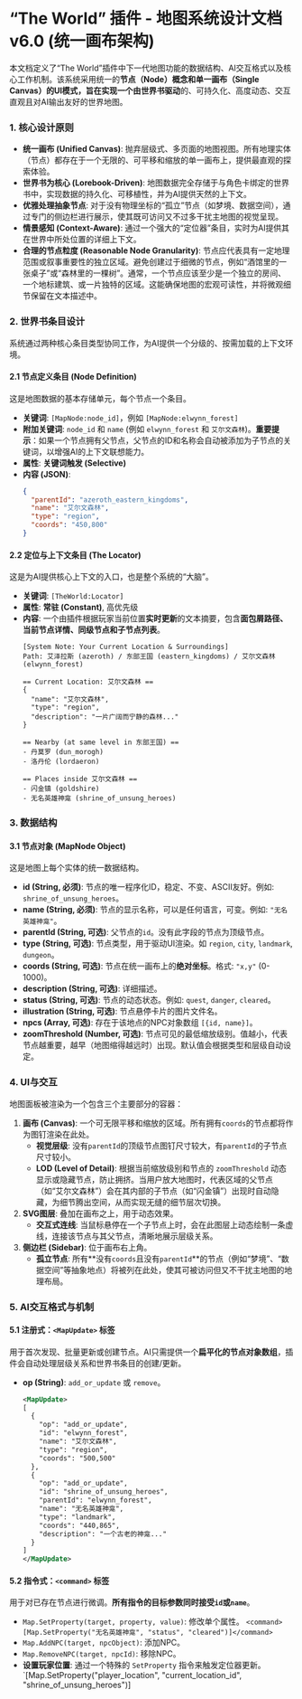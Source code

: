 “The World” 插件 - 地图系统设计文档 v6.0 (统一画布架构)
=====================================================

本文档定义了“The World”插件中下一代地图功能的数据结构、AI交互格式以及核心工作机制。该系统采用统一的**节点（Node）**概念和**单一画布（Single Canvas）**的UI模式，旨在实现一个由**世界书驱动**的、可持久化、高度动态、交互直观且对AI输出友好的世界地图。

### 1. 核心设计原则

*   **统一画布 (Unified Canvas)**: 抛弃层级式、多页面的地图视图。所有地理实体（节点）都存在于一个无限的、可平移和缩放的单一画布上，提供最直观的探索体验。
*   **世界书为核心 (Lorebook-Driven)**: 地图数据完全存储于与角色卡绑定的世界书中，实现数据的持久化、可移植性，并为AI提供天然的上下文。
*   **优雅处理抽象节点**: 对于没有物理坐标的“孤立”节点（如梦境、数据空间），通过专门的侧边栏进行展示，使其既可访问又不过多干扰主地图的视觉呈现。
*   **情景感知 (Context-Aware)**: 通过一个强大的“定位器”条目，实时为AI提供其在世界中所处位置的详细上下文。
*   **合理的节点粒度 (Reasonable Node Granularity)**: 节点应代表具有一定地理范围或叙事重要性的独立区域。避免创建过于细微的节点，例如“酒馆里的一张桌子”或“森林里的一棵树”。通常，一个节点应该至少是一个独立的房间、一个地标建筑、或一片独特的区域。这能确保地图的宏观可读性，并将微观细节保留在文本描述中。

### 2. 世界书条目设计

系统通过两种核心条目类型协同工作，为AI提供一个分级的、按需加载的上下文环境。

#### 2.1 节点定义条目 (Node Definition)
这是地图数据的基本存储单元，每个节点一个条目。

*   **关键词**: `[MapNode:node_id]`，例如 `[MapNode:elwynn_forest]`
*   **附加关键词**: `node_id` 和 `name` (例如 `elwynn_forest` 和 `艾尔文森林`)。**重要提示**：如果一个节点拥有父节点，父节点的ID和名称会自动被添加为子节点的关键词，以增强AI的上下文联想能力。
*   **属性**: **关键词触发 (Selective)**
*   **内容 (JSON)**:
    ```json
    {
      "parentId": "azeroth_eastern_kingdoms",
      "name": "艾尔文森林",
      "type": "region",
      "coords": "450,800"
    }
    ```

#### 2.2 定位与上下文条目 (The Locator)
这是为AI提供核心上下文的入口，也是整个系统的“大脑”。

*   **关键词**: `[TheWorld:Locator]`
*   **属性**: **常驻 (Constant)**, 高优先级
*   **内容**: 一个由插件根据玩家当前位置**实时更新**的文本摘要，包含**面包屑路径、当前节点详情、同级节点和子节点列表**。
    ```
    [System Note: Your Current Location & Surroundings]
    Path: 艾泽拉斯 (azeroth) / 东部王国 (eastern_kingdoms) / 艾尔文森林 (elwynn_forest)

    == Current Location: 艾尔文森林 ==
    {
      "name": "艾尔文森林",
      "type": "region",
      "description": "一片广阔而宁静的森林..."
    }

    == Nearby (at same level in 东部王国) ==
    - 丹莫罗 (dun_morogh)
    - 洛丹伦 (lordaeron)

    == Places inside 艾尔文森林 ==
    - 闪金镇 (goldshire)
    - 无名英雄神龛 (shrine_of_unsung_heroes)
    ```

### 3. 数据结构

#### 3.1 节点对象 (MapNode Object)
这是地图上每个实体的统一数据结构。

*   **id (String, 必须)**: 节点的唯一程序化ID，稳定、不变、ASCII友好。例如: `shrine_of_unsung_heroes`。
*   **name (String, 必须)**: 节点的显示名称，可以是任何语言，可变。例如: `"无名英雄神龛"`。
*   **parentId (String, 可选)**: 父节点的`id`。没有此字段的节点为顶级节点。
*   **type (String, 可选)**: 节点类型，用于驱动UI渲染。如 `region`, `city`, `landmark`, `dungeon`。
*   **coords (String, 可选)**: 节点在统一画布上的**绝对坐标**。格式: `"x,y"` (0-1000)。
*   **description (String, 可选)**: 详细描述。
*   **status (String, 可选)**: 节点的动态状态。例如: `quest`, `danger`, `cleared`。
*   **illustration (String, 可选)**: 节点悬停卡片的图片文件名。
*   **npcs (Array, 可选)**: 存在于该地点的NPC对象数组 `[{id, name}]`。
*   **zoomThreshold (Number, 可选)**: 节点可见的最低缩放级别。值越小，代表节点越重要，越早（地图缩得越远时）出现。默认值会根据类型和层级自动设定。

### 4. UI与交互

地图面板被渲染为一个包含三个主要部分的容器：

1.  **画布 (Canvas)**: 一个可无限平移和缩放的区域。所有拥有`coords`的节点都将作为图钉渲染在此处。
    *   **视觉层级**: 没有`parentId`的顶级节点图钉尺寸较大，有`parentId`的子节点尺寸较小。
    *   **LOD (Level of Detail)**: 根据当前缩放级别和节点的 `zoomThreshold` 动态显示或隐藏节点，防止拥挤。当用户放大地图时，代表区域的父节点（如“艾尔文森林”）会在其内部的子节点（如“闪金镇”）出现时自动隐藏，为细节腾出空间，从而实现无缝的细节层次切换。
2.  **SVG图层**: 叠加在画布之上，用于动态效果。
    *   **交互式连线**: 当鼠标悬停在一个子节点上时，会在此图层上动态绘制一条虚线，连接该节点与其父节点，清晰地展示层级关系。
3.  **侧边栏 (Sidebar)**: 位于画布右上角。
    *   **孤立节点**: 所有**没有`coords`且没有`parentId`**的节点（例如“梦境”、“数据空间”等抽象地点）将被列在此处，使其可被访问但又不干扰主地图的地理布局。

### 5. AI交互格式与机制

#### 5.1 注册式：`<MapUpdate>` 标签
用于首次发现、批量更新或创建节点。AI只需提供一个**扁平化的节点对象数组**，插件会自动处理层级关系和世界书条目的创建/更新。

*   **op (String)**: `add_or_update` 或 `remove`。
    ```xml
    <MapUpdate>
    [
      {
        "op": "add_or_update",
        "id": "elwynn_forest",
        "name": "艾尔文森林",
        "type": "region",
        "coords": "500,500"
      },
      {
        "op": "add_or_update",
        "id": "shrine_of_unsung_heroes",
        "parentId": "elwynn_forest",
        "name": "无名英雄神龛",
        "type": "landmark",
        "coords": "440,865",
        "description": "一个古老的神龛..."
      }
    ]
    </MapUpdate>
    ```

#### 5.2 指令式：`<command>` 标签
用于对已存在节点进行微调。**所有指令的目标参数同时接受`id`或`name`**。

*   `Map.SetProperty(target, property, value)`: 修改单个属性。
    `<command>[Map.SetProperty("无名英雄神龛", "status", "cleared")]</command>`
*   `Map.AddNPC(target, npcObject)`: 添加NPC。
*   `Map.RemoveNPC(target, npcId)`: 移除NPC。
*   **设置玩家位置**: 通过一个特殊的 `SetProperty` 指令来触发定位器更新。
    `<command>[Map.SetProperty("player_location", "current_location_id", "shrine_of_unsung_heroes")]</command>